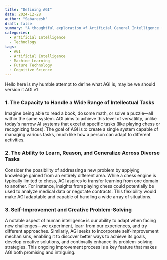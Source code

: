 ```yaml
---
title: "Defining AGI"
date: 2024-12-28
author: "Sabareesh"
draft: false
summary: "A thoughtful exploration of Artificial General Intelligence (AGI) through three fundamental concepts."
categories:
  - Artificial Intelligence
  - Technology
tags:
  - AGI
  - Artificial Intelligence
  - Machine Learning
  - Future Technology
  - Cognitive Science
---
```

Hello here is my humble attempt to define what AGI is, may be we should version it AGI v1

### 1. The Capacity to Handle a Wide Range of Intellectual Tasks

Imagine being able to read a book, do some math, or solve a puzzle—all within the same system. AGI aims to achieve this level of versatility, unlike today's narrow AI systems that excel at specific tasks (like playing chess or recognizing faces). The goal of AGI is to create a single system capable of managing various tasks, much like how a person can adapt to different activities.

### 2. The Ability to Learn, Reason, and Generalize Across Diverse Tasks

Consider the possibility of addressing a new problem by applying knowledge gained from an entirely different area. While a chess engine is typically limited to chess, AGI aspires to transfer learning from one domain to another. For instance, insights from playing chess could potentially be used to analyze medical data or negotiate contracts. This flexibility would make AGI adaptable and capable of handling a wide array of situations.

### 3. Self-Improvement and Creative Problem-Solving

A notable aspect of human intelligence is our ability to adapt when facing new challenges—we experiment, learn from our experiences, and try different approaches. Similarly, AGI seeks to incorporate self-improvement mechanisms, enabling it to discover better ways to achieve its goals, develop creative solutions, and continually enhance its problem-solving strategies. This ongoing improvement process is a key feature that makes AGI both promising and intriguing.

